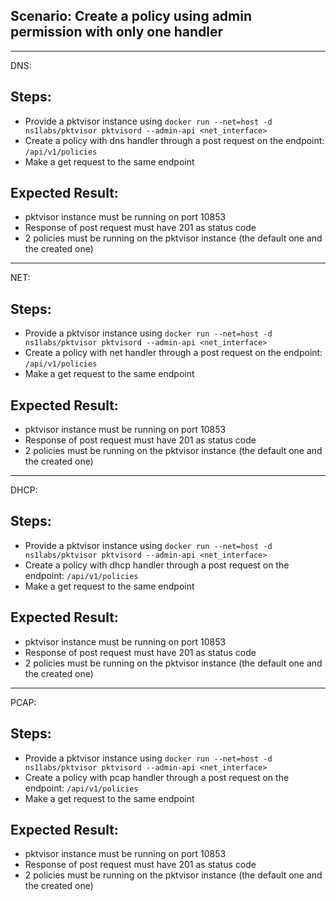 ## Scenario: Create a policy using admin permission with only one handler 


--------------------
DNS:

## Steps:
- Provide a pktvisor instance using `docker run --net=host -d ns1labs/pktvisor pktvisord --admin-api <net_interface>`
- Create a policy with dns handler through a post request on the endpoint: `/api/v1/policies`
- Make a get request to the same endpoint

## Expected Result:
- pktvisor instance must be running on port 10853
- Response of post request must have 201 as status code
- 2 policies must be running on the pktvisor instance (the default one and the created one)


--------------------
NET:

## Steps:
- Provide a pktvisor instance using `docker run --net=host -d ns1labs/pktvisor pktvisord --admin-api <net_interface>`
- Create a policy with net handler through a post request on the endpoint: `/api/v1/policies`
- Make a get request to the same endpoint

## Expected Result:
- pktvisor instance must be running on port 10853
- Response of post request must have 201 as status code
- 2 policies must be running on the pktvisor instance (the default one and the created one)


--------------------
DHCP:


## Steps:
- Provide a pktvisor instance using `docker run --net=host -d ns1labs/pktvisor pktvisord --admin-api <net_interface>`
- Create a policy with dhcp handler through a post request on the endpoint: `/api/v1/policies`
- Make a get request to the same endpoint

## Expected Result:
- pktvisor instance must be running on port 10853
- Response of post request must have 201 as status code
- 2 policies must be running on the pktvisor instance (the default one and the created one)

--------------------
PCAP:


## Steps:
- Provide a pktvisor instance using `docker run --net=host -d ns1labs/pktvisor pktvisord --admin-api <net_interface>`
- Create a policy with pcap handler through a post request on the endpoint: `/api/v1/policies`
- Make a get request to the same endpoint

## Expected Result:
- pktvisor instance must be running on port 10853
- Response of post request must have 201 as status code
- 2 policies must be running on the pktvisor instance (the default one and the created one)